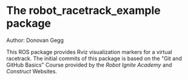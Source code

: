# The robot_racetrack_example package 

Author: Donovan Gegg

This ROS package provides Rviz visualization markers for a virtual racetrack. 
The initial commits of this package is based on the "Git and GitHub Basics" Course provided by the <em>Robot Ignite Academy</em> and <em>Construct</em> Websites.
